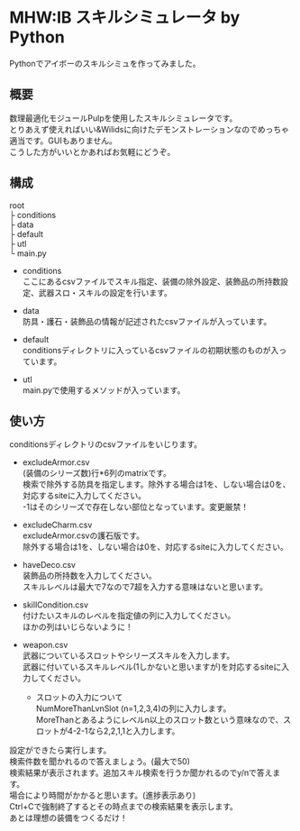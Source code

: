 # MHW:IB スキルシミュレータ by Python

Pythonでアイボーのスキルシミュを作ってみました。

## 概要

数理最適化モジュールPulpを使用したスキルシミュレータです。  
とりあえず使えればいい&Wilidsに向けたデモンストレーションなのでめっちゃ適当です。GUIもありません。  
こうした方がいいとかあればお気軽にどうぞ。

## 構成  
root  
  ├ conditions  
  ├ data  
  ├ default  
  ├ utl  
  └ main.py  

- conditions  
ここにあるcsvファイルでスキル指定、装備の除外設定、装飾品の所持数設定、武器スロ・スキルの設定を行います。
  
- data  
防具・護石・装飾品の情報が記述されたcsvファイルが入っています。
  
- default  
conditionsディレクトリに入っているcsvファイルの初期状態のものが入っています。
  
- utl  
main.pyで使用するメソッドが入っています。  

## 使い方
conditionsディレクトリのcsvファイルをいじります。  

- excludeArmor.csv  
(装備のシリーズ数)行*6列のmatrixです。  
検索で除外する防具を指定します。除外する場合は1を、しない場合は0を、対応するsiteに入力してください。  
-1はそのシリーズで存在しない部位となっています。変更厳禁！

- excludeCharm.csv  
excludeArmor.csvの護石版です。  
除外する場合は1を、しない場合は0を、対応するsiteに入力してください。  

- haveDeco.csv  
装飾品の所持数を入力してください。  
スキルレベルは最大で7なので7超を入力する意味はないと思います。  

- skillCondition.csv  
付けたいスキルのレベルを指定値の列に入力してください。  
ほかの列はいじらないように！  

- weapon.csv  
武器についているスロットやシリーズスキルを入力します。  
武器に付いているスキルレベル(1しかないと思いますが)を対応するsiteに入力してください。
    - スロットの入力について  
      NumMoreThanLvnSlot (n=1,2,3,4)の列に入力します。  
      MoreThanとあるようにレベルn以上のスロット数という意味なので、スロットが4-2-1なら2,2,1,1と入力します。

設定ができたら実行します。  
検索件数を聞かれるので答えましょう。(最大で50)  
検索結果が表示されます。追加スキル検索を行うか聞かれるのでy/nで答えます。  
場合により時間がかかると思います。(進捗表示あり)  
Ctrl+Cで強制終了するとその時点までの検索結果を表示します。  
あとは理想の装備をつくるだけ！
